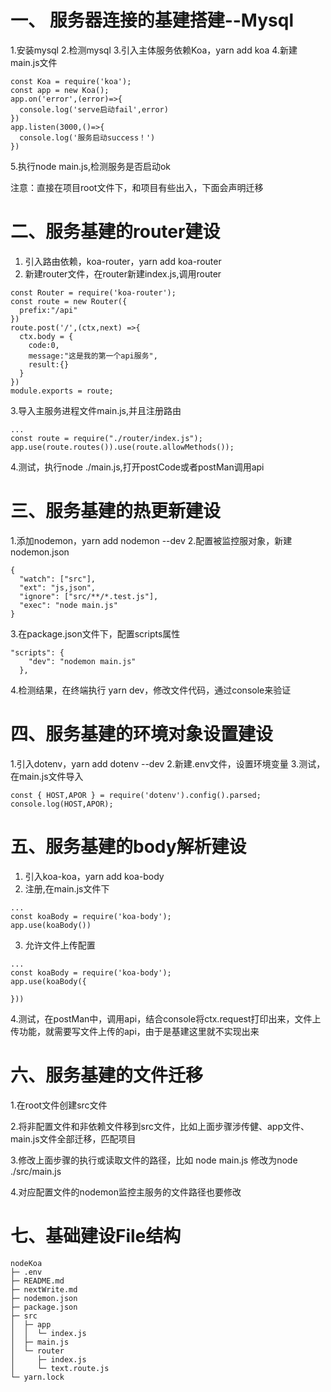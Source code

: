 # 一、 服务器连接的基建搭建--Mysql

1.安装mysql
2.检测mysql
3.引入主体服务依赖Koa，yarn add koa
4.新建main.js文件
```
const Koa = require('koa');
const app = new Koa();
app.on('error',(error)=>{
  console.log('serve启动fail',error)
})
app.listen(3000,()=>{
  console.log('服务启动success！')
})
```
5.执行node main.js,检测服务是否启动ok

注意：直接在项目root文件下，和项目有些出入，下面会声明迁移

# 二、服务基建的router建设
1. 引入路由依赖，koa-router，yarn add koa-router
2. 新建router文件，在router新建index.js,调用router
```
const Router = require('koa-router');
const route = new Router({
  prefix:"/api"
})
route.post('/',(ctx,next) =>{
  ctx.body = {
    code:0,
    message:"这是我的第一个api服务",
    result:{}
  }
})
module.exports = route;
```
3.导入主服务进程文件main.js,并且注册路由
```
...
const route = require("./router/index.js");
app.use(route.routes()).use(route.allowMethods());
```
4.测试，执行node ./main.js,打开postCode或者postMan调用api

# 三、服务基建的热更新建设
1.添加nodemon，yarn add nodemon --dev
2.配置被监控服对象，新建nodemon.json
```
{
  "watch": ["src"],
  "ext": "js,json",
  "ignore": ["src/**/*.test.js"],
  "exec": "node main.js"
}
```
3.在package.json文件下，配置scripts属性
```
"scripts": {
    "dev": "nodemon main.js"
  },
```
4.检测结果，在终端执行 yarn dev，修改文件代码，通过console来验证

# 四、服务基建的环境对象设置建设
1.引入dotenv，yarn add dotenv --dev
2.新建.env文件，设置环境变量
3.测试，在main.js文件导入
```
const { HOST,APOR } = require('dotenv').config().parsed;
console.log(HOST,APOR);
```
# 五、服务基建的body解析建设
1. 引入koa-koa，yarn add koa-body
2. 注册,在main.js文件下
```
...
const koaBody = require('koa-body');
app.use(koaBody())
```
3. 允许文件上传配置
```
...
const koaBody = require('koa-body');
app.use(koaBody({

}))
```
4.测试，在postMan中，调用api，结合console将ctx.request打印出来，文件上传功能，就需要写文件上传的api，由于是基建这里就不实现出来

# 六、服务基建的文件迁移
1.在root文件创建src文件

2.将非配置文件和非依赖文件移到src文件，比如上面步骤涉传健、app文件、main.js文件全部迁移，匹配项目

3.修改上面步骤的执行或读取文件的路径，比如 node main.js 修改为node ./src/main.js

4.对应配置文件的nodemon监控主服务的文件路径也要修改

# 七、基础建设File结构
```
nodeKoa
├─ .env
├─ README.md
├─ nextWrite.md
├─ nodemon.json
├─ package.json
├─ src
│  ├─ app
│  │  └─ index.js
│  ├─ main.js
│  └─ router
│     ├─ index.js
│     └─ text.route.js
└─ yarn.lock

```